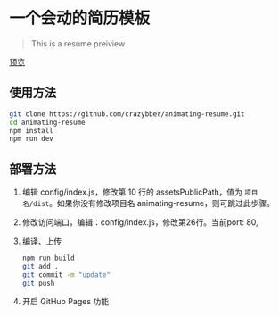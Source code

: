 # 一个会动的简历模板

> This is a resume preiview

[预览](https://crazybber.github.io/animating-resume/)

## 使用方法

``` bash
git clone https://github.com/crazybber/animating-resume.git
cd animating-resume
npm install
npm run dev
```

## 部署方法

1. 编辑 config/index.js，修改第 10 行的 assetsPublicPath，值为 `项目名/dist`。如果你没有修改项目名 animating-resume，则可跳过此步骤。

2. 修改访问端口，编辑：config/index.js，修改第26行。当前port: 80,

3. 编译、上传
    ``` bash
    npm run build
    git add .
    git commit -m "update"
    git push
    ```

3. 开启 GitHub Pages 功能

